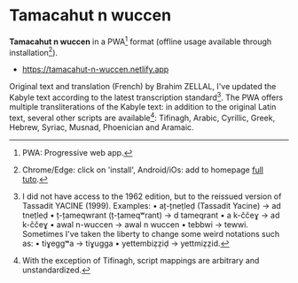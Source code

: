 # Tamacahut n wuccen

**Tamacahut n wuccen** in a PWA[^1] format (offline usage available through installation[^2]).

* https://tamacahut-n-wuccen.netlify.app

Original text and translation (French) by Brahim ZELLAL, I've updated the Kabyle text according to the latest transcription standard[^3]. The PWA offers multiple transliterations of the Kabyle text: in addition to the original Latin text, several other scripts are available[^4]: Tifinagh, Arabic, Cyrillic, Greek, Hebrew, Syriac, Musnad, Phoenician and Aramaic.

[^1]: PWA: Progressive web app.
[^2]: Chrome/Edge: click on 'install', Android/iOs: add to homepage [full tuto](https://www.cdc.gov/niosh/mining/content/hearingloss/installPWA.html).
[^3]: I did not have access to the 1962 edition, but to the reissued version of Tassadit YACINE (1999). Examples: • aț-țneṭleḍ (Tassadit Yacine) → ad tneṭleḍ • ț-țameqwrant (ț-țameqʷrant) → d tameqrant • a k-ččeɣ → ad k-ččeɣ • awal n-wuccen → awal n wuccen • tebbwi → tewwi. Sometimes I've taken the liberty to change some weird notations such as: • tiɣeggʷa → tiɣugga • yettembiẓẓiḍ → yettmiẓẓid.
[^4]: With the exception of Tifinagh, script mappings are arbitrary and unstandardized.



